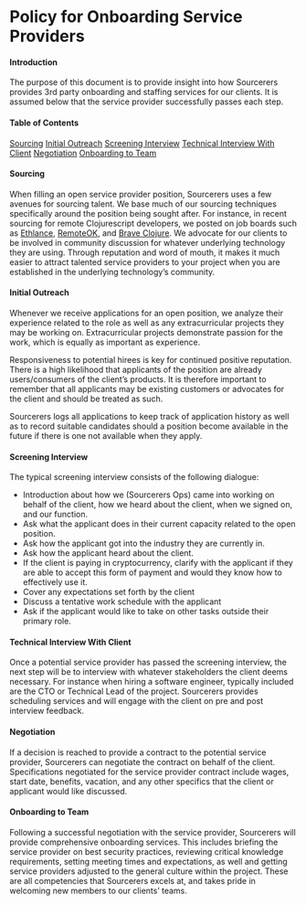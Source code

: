 # Policy for Onboarding Service Providers

#### Introduction

The purpose of this document is to provide insight into how Sourcerers provides 3rd party onboarding and staffing services for our clients. It is assumed below that the service provider successfully passes each step.

#### Table of Contents
[Sourcing](#sourcing)
[Initial Outreach](#initial-outreach)
[Screening Interview](#screening-interview)
[Technical Interview With Client](#technical-interview-with-client)
[Negotiation](#negotiation)
[Onboarding to Team](#onboarding-to-team)  

#### Sourcing

When filling an open service provider position, Sourcerers uses a few avenues for sourcing talent. We base much of our sourcing techniques specifically around the position being sought after. For instance, in recent sourcing for remote Clojurescript developers, we posted on job boards such as [Ethlance](https://ethlance.com/),  [RemoteOK](https://remoteok.io/), and [Brave Clojure](https://jobs.braveclojure.com/). We advocate for our clients to be involved in community discussion for whatever underlying technology they are using. Through reputation and word of mouth, it makes it much easier to attract talented service providers to your project when you are established in the underlying technology’s community.

#### Initial Outreach

Whenever we receive applications for an open position, we analyze their experience related to the role as well as any extracurricular projects they may be working on. Extracurricular projects demonstrate passion for the work, which is equally as important as experience.

Responsiveness to potential hirees is key for continued positive reputation. There is a high likelihood that applicants of the position are already users/consumers of the client’s products. It is therefore important to remember that all applicants may be existing customers or advocates for the client and should be treated as such.

Sourcerers logs all applications to keep track of application history as well as to record suitable candidates should a position become available in the future if there is one not available when they apply.


#### Screening Interview

The typical screening interview consists of the following dialogue:

* Introduction about how we (Sourcerers Ops) came into working on behalf of the client, how we heard about the client, when we signed on, and our function.
* Ask what the applicant does in their current capacity related to the open position.
* Ask how the applicant got into the industry they are currently in.
* Ask how the applicant heard about the client.
* If the client is paying in cryptocurrency, clarify with the applicant if they are able to accept this form of payment and would they know how to effectively use it.
* Cover any expectations set forth by the client
* Discuss a tentative work schedule with the applicant
* Ask if the applicant would like to take on other tasks outside their primary role.

#### Technical Interview With Client

Once a potential service provider has passed the screening interview, the next step will be to interview with whatever stakeholders the client deems necessary. For instance when hiring a software engineer, typically included are the CTO or Technical Lead of the project. Sourcerers provides scheduling services and will engage with the client on pre and post interview feedback.

#### Negotiation

If a decision is reached to provide a contract to the potential service provider, Sourcerers can negotiate the contract on behalf of the client. Specifications negotiated for the service provider contract include wages, start date, benefits, vacation, and any other specifics that the client or applicant would like discussed.

#### Onboarding to Team

Following a successful negotiation with the service provider, Sourcerers will provide comprehensive onboarding services. This includes briefing the service provider on best security practices, reviewing critical knowledge requirements, setting meeting times and expectations, as well and getting service providers adjusted to the general culture within the project. These are all competencies that Sourcerers excels at, and takes pride in welcoming new members to our clients’ teams.
